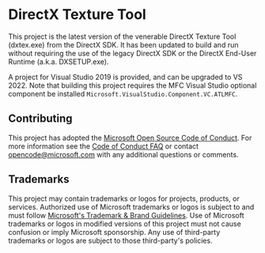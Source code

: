 # DirectX Texture Tool

This project is the latest version of the venerable DirectX Texture Tool (dxtex.exe) from the DirectX SDK. It has been updated to build and run without requiring the use of the legacy DirectX SDK or the DirectX End-User Runtime (a.k.a. DXSETUP.exe).

A project for Visual Studio 2019 is provided, and can be upgraded to VS 2022. Note that building this project requires the MFC Visual Studio optional component be installed `Microsoft.VisualStudio.Component.VC.ATLMFC`.

## Contributing

This project has adopted the [Microsoft Open Source Code of Conduct](https://opensource.microsoft.com/codeofconduct/). For more information see the [Code of Conduct FAQ](https://opensource.microsoft.com/codeofconduct/faq/) or contact [opencode@microsoft.com](mailto:opencode@microsoft.com) with any additional questions or comments.

## Trademarks

This project may contain trademarks or logos for projects, products, or services. Authorized use of Microsoft trademarks or logos is subject to and must follow [Microsoft's Trademark & Brand Guidelines](https://www.microsoft.com/en-us/legal/intellectualproperty/trademarks/usage/general). Use of Microsoft trademarks or logos in modified versions of this project must not cause confusion or imply Microsoft sponsorship. Any use of third-party trademarks or logos are subject to those third-party's policies.
